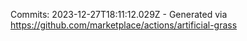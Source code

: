 Commits: 2023-12-27T18:11:12.029Z - Generated via https://github.com/marketplace/actions/artificial-grass
<br>
